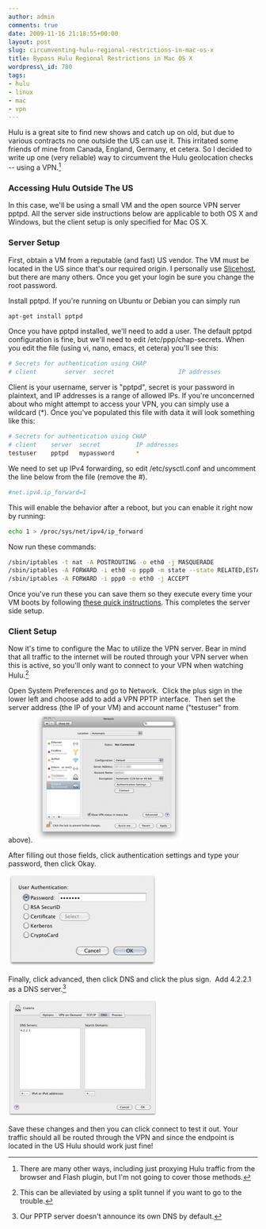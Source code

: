 ```yaml
---
author: admin
comments: true
date: 2009-11-16 21:18:55+00:00
layout: post
slug: circumventing-hulu-regional-restrictions-in-mac-os-x
title: Bypass Hulu Regional Restrictions in Mac OS X
wordpress\_id: 780
tags:
- hulu
- linux
- mac
- vpn
---
```


Hulu is a great site to find new shows and catch up on old, but due to various contracts no one outside the US can use it.  This irritated some friends of mine from Canada, England, Germany, et cetera.  So I decided to write up one (very reliable) way to circumvent the Hulu geolocation checks -- using a VPN.[^1]



### Accessing Hulu Outside The US


In this case, we'll be using a small VM and the open source VPN server pptpd.  All the server side instructions below are applicable to both OS X and Windows, but the client setup is only specified for Mac OS X.



### Server Setup


First, obtain a VM from a reputable (and fast) US vendor.  The VM must be located in the US since that's our required origin.  I personally use [Slicehost](http://www.slicehost.com), but there are many others.  Once you get your login be sure you change the root password.

Install pptpd.  If you're running on Ubuntu or Debian you can simply run

```bash
apt-get install pptpd
```

Once you have pptpd installed, we'll need to add a user.  The default pptpd configuration is fine, but we'll need to edit /etc/ppp/chap-secrets. When you edit the file (using vi, nano, emacs, et cetera) you'll see this:

```bash
# Secrets for authentication using CHAP
# client        server  secret                  IP addresses
```

Client is your username, server is "pptpd", secret is your password in plaintext, and IP addresses is a range of allowed IPs.  If you're unconcerned about who might attempt to access your VPN, you can simply use a wildcard (*).  Once you've populated this file with data it will look something like this:

```bash
# Secrets for authentication using CHAP
# client	server	secret			IP addresses
testuser	pptpd	mypassword		*
```


We need to set up IPv4 forwarding, so edit /etc/sysctl.conf and uncomment the line below from the file (remove the #).

```bash
#net.ipv4.ip_forward=1
```

This will enable the behavior after a reboot, but you can enable it right now by running:

```bash
echo 1 > /proc/sys/net/ipv4/ip_forward
```


Now run these commands:

```bash
/sbin/iptables -t nat -A POSTROUTING -o eth0 -j MASQUERADE
/sbin/iptables -A FORWARD -i eth0 -o ppp0 -m state --state RELATED,ESTABLISHED -j ACCEPT
/sbin/iptables -A FORWARD -i ppp0 -o eth0 -j ACCEPT
```

Once you've run these you can save them so they execute every time your VM boots by following [these quick instructions](http://rackerhacker.com/2009/11/16/automatically-loading-iptables-on-debianubuntu/).  This completes the server side setup.



### Client Setup


Now it's time to configure the Mac to utilize the VPN server.  Bear in mind that all traffic to the internet will be routed through your VPN server when this is active, so you'll only want to connect to your VPN when watching Hulu.[^2]

Open System Preferences and go to Network.  Click the plus sign in the lower left and choose add to add a VPN PPTP interface.  Then set the server address (the IP of your VM) and account name ("testuser" from above).
[![network_screen](/assets/media/2009/11/network_screen-300x264.png)](/assets/media/2009/11/network_screen.png)

After filling out those fields, click authentication settings and type your password, then click Okay.

[](/assets/media/2009/11/network_screen.png)[![advanced](/assets/media/2009/11/advanced-300x185.png)](/assets/media/2009/11/advanced.png)

Finally, click advanced, then click DNS and click the plus sign.  Add 4.2.2.1 as a DNS server.[^3]

[](/assets/media/2009/11/advanced.png)[![dns_fix](/assets/media/2009/11/dns_fix-300x234.png)](/assets/media/2009/11/dns_fix.png)

Save these changes and then you can click connect to test it out.  Your traffic should all be routed through the VPN and since the endpoint is located in the US Hulu should work just fine!

[^1]: There are many other ways, including just proxying Hulu traffic from the browser and Flash plugin, but I'm not going to cover those methods.

[^2]: This can be alleviated by using a split tunnel if you want to go to the trouble.

[^3]: Our PPTP server doesn't announce its own DNS by default.
